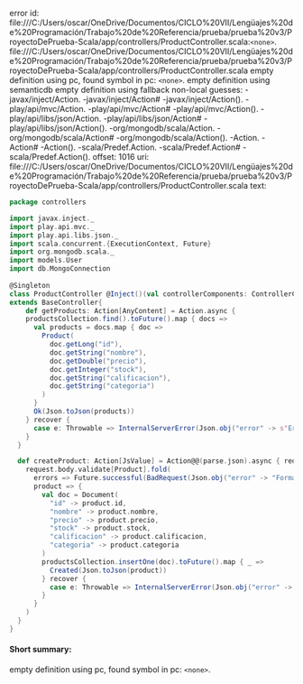 error id: file:///C:/Users/oscar/OneDrive/Documentos/CICLO%20VII/Lengüajes%20de%20Programación/Trabajo%20de%20Referencia/prueba/prueba%20v3/ProyectoDePrueba-Scala/app/controllers/ProductController.scala:`<none>`.
file:///C:/Users/oscar/OneDrive/Documentos/CICLO%20VII/Lengüajes%20de%20Programación/Trabajo%20de%20Referencia/prueba/prueba%20v3/ProyectoDePrueba-Scala/app/controllers/ProductController.scala
empty definition using pc, found symbol in pc: `<none>`.
empty definition using semanticdb
empty definition using fallback
non-local guesses:
	 -javax/inject/Action.
	 -javax/inject/Action#
	 -javax/inject/Action().
	 -play/api/mvc/Action.
	 -play/api/mvc/Action#
	 -play/api/mvc/Action().
	 -play/api/libs/json/Action.
	 -play/api/libs/json/Action#
	 -play/api/libs/json/Action().
	 -org/mongodb/scala/Action.
	 -org/mongodb/scala/Action#
	 -org/mongodb/scala/Action().
	 -Action.
	 -Action#
	 -Action().
	 -scala/Predef.Action.
	 -scala/Predef.Action#
	 -scala/Predef.Action().
offset: 1016
uri: file:///C:/Users/oscar/OneDrive/Documentos/CICLO%20VII/Lengüajes%20de%20Programación/Trabajo%20de%20Referencia/prueba/prueba%20v3/ProyectoDePrueba-Scala/app/controllers/ProductController.scala
text:
```scala
package controllers

import javax.inject._
import play.api.mvc._
import play.api.libs.json._
import scala.concurrent.{ExecutionContext, Future}
import org.mongodb.scala._
import models.User
import db.MongoConnection
  
@Singleton
class ProductController @Inject()(val controllerComponents: ControllerComponents)(implicit ec: ExecutionContext)
extends BaseController{
    def getProducts: Action[AnyContent] = Action.async {
    productsCollection.find().toFuture().map { docs =>
      val products = docs.map { doc =>
        Product(
          doc.getLong("id"),
          doc.getString("nombre"),
          doc.getDouble("precio"),
          doc.getInteger("stock"),
          doc.getString("calificacion"),
          doc.getString("categoria")
        )
      }
      Ok(Json.toJson(products))
    } recover {
      case e: Throwable => InternalServerError(Json.obj("error" -> s"Error al obtener productos: ${e.getMessage}"))
    }
  }

  def createProduct: Action[JsValue] = Action@@(parse.json).async { request =>
    request.body.validate[Product].fold(
      errors => Future.successful(BadRequest(Json.obj("error" -> "Formato de producto inválido", "details" -> JsError.toJson(errors)))),
      product => {
        val doc = Document(
          "id" -> product.id,
          "nombre" -> product.nombre,
          "precio" -> product.precio,
          "stock" -> product.stock,
          "calificacion" -> product.calificacion,
          "categoria" -> product.categoria
        )
        productsCollection.insertOne(doc).toFuture().map { _ =>
          Created(Json.toJson(product))
        } recover {
          case e: Throwable => InternalServerError(Json.obj("error" -> s"Error al crear producto: ${e.getMessage}"))
        }
      }
    )
  }
}
```


#### Short summary: 

empty definition using pc, found symbol in pc: `<none>`.